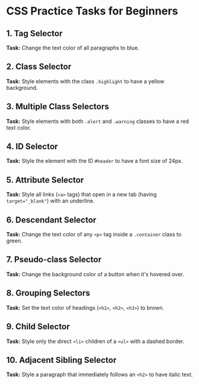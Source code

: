 # CSS Practice Tasks for Beginners

## 1. Tag Selector
**Task:** Change the text color of all paragraphs to blue.

## 2. Class Selector
**Task:** Style elements with the class `.highlight` to have a yellow background.

## 3. Multiple Class Selectors
**Task:** Style elements with both `.alert` and `.warning` classes to have a red text color.

## 4. ID Selector
**Task:** Style the element with the ID `#header` to have a font size of 24px.

## 5. Attribute Selector
**Task:** Style all links (`<a>` tags) that open in a new tab (having `target="_blank"`) with an underline.

## 6. Descendant Selector
**Task:** Change the text color of any `<p>` tag inside a `.container` class to green.

## 7. Pseudo-class Selector
**Task:** Change the background color of a button when it's hovered over.

## 8. Grouping Selectors
**Task:** Set the text color of headings (`<h1>`, `<h2>`, `<h3>`) to brown.

## 9. Child Selector
**Task:** Style only the direct `<li>` children of a `<ul>` with a dashed border.

## 10. Adjacent Sibling Selector
**Task:** Style a paragraph that immediately follows an `<h2>` to have italic text.

